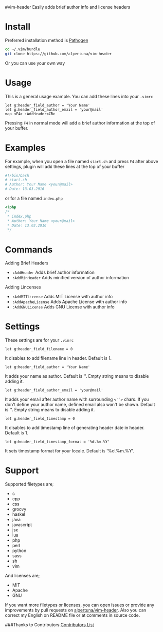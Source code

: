 #vim-header
Easily adds brief author info and license headers

Install
=======
Preferred installation method is [Pathogen](https://github.com/tpope/vim-pathogen)
```sh
cd ~/.vim/bundle
git clone https://github.com/alpertuna/vim-header
```
Or you can use your own way

Usage
=====
This is a general usage example.
You can add these lines into your `.vimrc`
```vim
let g:header_field_author = 'Your Name'
let g:header_field_author_email = 'your@mail'
map <F4> :AddHeader<CR>
```
Pressing `F4` in normal mode will add a brief author information at the top of your buffer.

Examples
========
For example, when you open a file named `start.sh` and press `F4` after above settings, plugin will add these lines at the top of your buffer
```sh
#!/bin/bash
# start.sh
# Author: Your Name <your@mail>
# Date: 13.03.2016
```
or for a file named `index.php`
```php
<?php
/*
 * index.php
 * Author: Your Name <your@mail>
 * Date: 13.03.2016
 */
```
Commands
========
Adding Brief Headers

- `:AddHeader` Adds brief author information
- `:AddMinHeader` Adds minified version of author information

Adding Lincenses

- `:AddMITLicense` Adds MIT License with author info
- `:AddApacheLicense` Adds Apache License with author info
- `:AddGNULicense` Adds GNU License with author info

Settings
========
These settings are for your `.vimrc`
```vim
let g:header_field_filename = 0
```
It disables to add filename line in header. Default is 1.
```vim
let g:header_field_author = 'Your Name'
```
It adds your name as author. Default is ''. Empty string means to disable adding it.
```vim
let g:header_field_author_email = 'your@mail'
```
It adds your email after author name with surrounding `<``>` chars. If you don't define your author name, defined email also won't be shown. Default is ''. Empty string means to disable adding it.
```vim
let g:header_field_timestamp = 0
```
It disables to add timestamp line of generating header date in header. Default is 1.
```vim
let g:header_field_timestamp_format = '%d.%m.%Y'
```
It sets timestamp format for your locale. Default is '%d.%m.%Y'.

Support
=======
Supported filetypes are;

- c
- cpp
- css
- groovy
- haskel
- java
- javascript
- jsx
- lua
- php
- perl
- python
- sass
- sh
- vim

And licenses are;

- MIT
- Apache
- GNU

If you want more filetypes or licenses, you can open issues or provide any improvements by pull requests on [alpertuna/vim-header](https://github.com/alpertuna/vim-header). Also you can correct my English on README file or at comments in source code.

###Thanks to Contributors
[Contributors List](https://github.com/alpertuna/vim-header/graphs/contributors)
